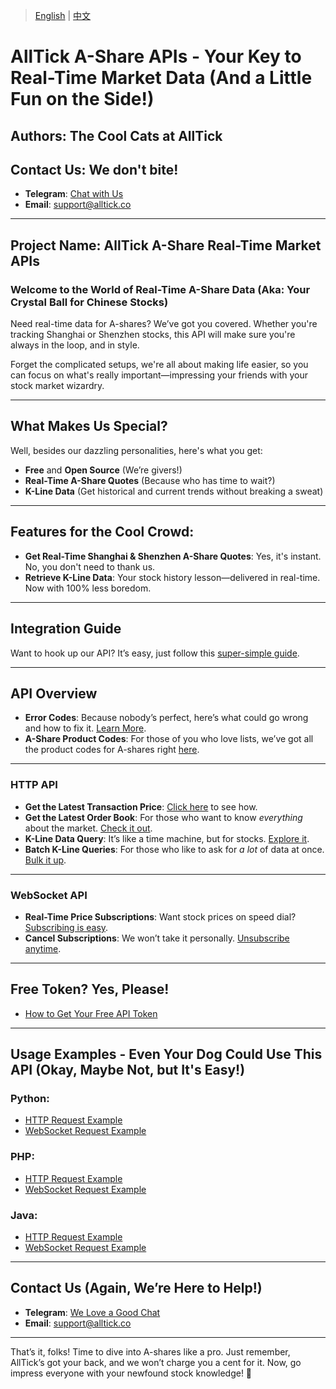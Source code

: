 > [English](./README.md) | [中文](./README_cn.md)

# AllTick A-Share APIs - Your Key to Real-Time Market Data (And a Little Fun on the Side!)

## Authors: The Cool Cats at AllTick  
## Contact Us: We don't bite!  
- **Telegram**: [Chat with Us](https://t.me/alltick001)  
- **Email**: [support@alltick.co](mailto:support@alltick.co)

---

## Project Name: AllTick A-Share Real-Time Market APIs

### Welcome to the World of Real-Time A-Share Data (Aka: Your Crystal Ball for Chinese Stocks)
Need real-time data for A-shares? We’ve got you covered. Whether you're tracking Shanghai or Shenzhen stocks, this API will make sure you're always in the loop, and in style.

Forget the complicated setups, we're all about making life easier, so you can focus on what's really important—impressing your friends with your stock market wizardry.

---

## What Makes Us Special?
Well, besides our dazzling personalities, here's what you get:

- **Free** and **Open Source** (We’re givers!)
- **Real-Time A-Share Quotes** (Because who has time to wait?)
- **K-Line Data** (Get historical and current trends without breaking a sweat)

---

## Features for the Cool Crowd:
- **Get Real-Time Shanghai & Shenzhen A-Share Quotes**: Yes, it's instant. No, you don't need to thank us.
- **Retrieve K-Line Data**: Your stock history lesson—delivered in real-time. Now with 100% less boredom.

---

## Integration Guide
Want to hook up our API? It’s easy, just follow this [super-simple guide](./access_guide_cn.md).

---

## API Overview

- **Error Codes**: Because nobody’s perfect, here’s what could go wrong and how to fix it. [Learn More](./error_code_description_cn.md).
- **A-Share Product Codes**: For those of you who love lists, we’ve got all the product codes for A-shares right [here](./product_code_list_A_stock_cn.md).

---

### HTTP API
- **Get the Latest Transaction Price**: [Click here](./http_interface/latest_transaction_price_query_cn.md) to see how.
- **Get the Latest Order Book**: For those who want to know *everything* about the market. [Check it out](./http_interface/latest_order_book_price_query_cn.md).
- **K-Line Data Query**: It’s like a time machine, but for stocks. [Explore it](./http_interface/kline_query_cn.md).
- **Batch K-Line Queries**: For those who like to ask for *a lot* of data at once. [Bulk it up](./http_interface/batch_kline_query_cn.md).

---

### WebSocket API
- **Real-Time Price Subscriptions**: Want stock prices on speed dial? [Subscribing is easy](./websocket_interface/realtime_transaction_quote_subscription_cn.md).
- **Cancel Subscriptions**: We won’t take it personally. [Unsubscribe anytime](./websocket_interface/cancel_realtime_quote_subscription_cn.md).

---

## Free Token? Yes, Please!  
- [How to Get Your Free API Token](./token_application_cn.md)

---

## Usage Examples - Even Your Dog Could Use This API (Okay, Maybe Not, but It's Easy!)

### Python:
- [HTTP Request Example](./example/python/http_python_example.py)
- [WebSocket Request Example](./example/python/websocket_python_example.py)

### PHP:
- [HTTP Request Example](./example/php/php_http_curl.php)
- [WebSocket Request Example](./example/php/php_websocket_workerman.php)

### Java:
- [HTTP Request Example](./example/java/HttpJavaExample.java)
- [WebSocket Request Example](./example/java/WebSocketJavaExample.java)

---

## Contact Us (Again, We’re Here to Help!)  
- **Telegram**: [We Love a Good Chat](https://t.me/alltick001)  
- **Email**: [support@alltick.co](mailto:support@alltick.co)  

--- 

That’s it, folks! Time to dive into A-shares like a pro. Just remember, AllTick’s got your back, and we won’t charge you a cent for it. Now, go impress everyone with your newfound stock knowledge! 🚀
